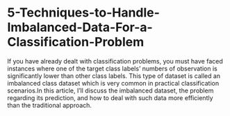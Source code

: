 # 5-Techniques-to-Handle-Imbalanced-Data-For-a-Classification-Problem
If you have already dealt with classification problems, you must have faced instances where one of the target class labels’ numbers of observation is significantly lower than other class labels. This type of dataset is called an imbalanced class dataset which is very common in practical classification scenarios.In this article, I’ll discuss the imbalanced dataset, the problem regarding its prediction, and how to deal with such data more efficiently than the traditional approach.
